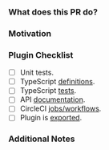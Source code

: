 ### What does this PR do?
<!-- A brief description of the change being made with this pull request. -->

### Motivation
<!-- What inspired you to submit this pull request? -->

### Plugin Checklist
<!-- Please fill this section if this PR is adding or updating a plugin. -->

- [ ] Unit tests.
- [ ] TypeScript [definitions][1].
- [ ] TypeScript [tests][2].
- [ ] API [documentation][3].
- [ ] CircleCI [jobs/workflows][4].
- [ ] Plugin is [exported][5].

[1]: https://github.com/DataDog/dd-trace-js/blob/master/index.d.ts
[2]: https://github.com/DataDog/dd-trace-js/blob/master/docs/test.ts
[3]: https://github.com/DataDog/dd-trace-js/blob/master/docs/API.md
[4]: https://github.com/DataDog/dd-trace-js/blob/master/.circleci/config.yml
[5]: https://github.com/DataDog/dd-trace-js/blob/master/src/plugins/index.js


### Additional Notes
<!-- Anything else we should know when reviewing? -->
